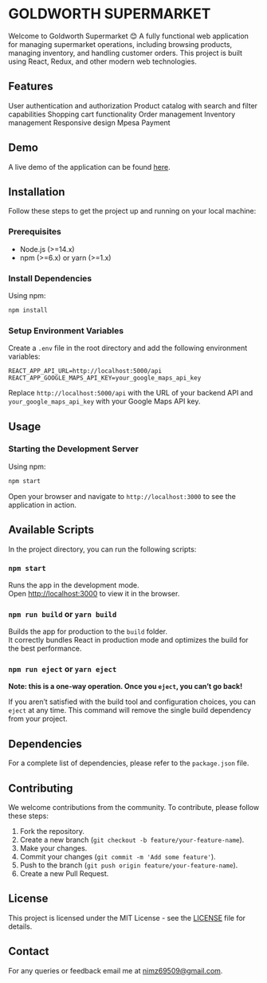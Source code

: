 # GOLDWORTH SUPERMARKET

Welcome to Goldworth Supermarket 😊 A fully functional web application for managing supermarket operations, including browsing products, managing inventory, and handling customer orders. This project is built using React, Redux, and other modern web technologies.

## Features
User authentication and authorization
Product catalog with search and filter capabilities
Shopping cart functionality
Order management
Inventory management
Responsive design
Mpesa Payment 

## Demo

A live demo of the application can be found [here](#).

## Installation

Follow these steps to get the project up and running on your local machine:

### Prerequisites

- Node.js (>=14.x)
- npm (>=6.x) or yarn (>=1.x)

### Install Dependencies

Using npm:
```sh
npm install
```

### Setup Environment Variables

Create a `.env` file in the root directory and add the following environment variables:

```env
REACT_APP_API_URL=http://localhost:5000/api
REACT_APP_GOOGLE_MAPS_API_KEY=your_google_maps_api_key
```

Replace `http://localhost:5000/api` with the URL of your backend API and `your_google_maps_api_key` with your Google Maps API key.

## Usage

### Starting the Development Server

Using npm:

```sh
npm start
```
Open your browser and navigate to `http://localhost:3000` to see the application in action.

## Available Scripts

In the project directory, you can run the following scripts:

### `npm start` 

Runs the app in the development mode.<br>
Open [http://localhost:3000](http://localhost:3000) to view it in the browser.

### `npm run build` or `yarn build`

Builds the app for production to the `build` folder.<br>
It correctly bundles React in production mode and optimizes the build for the best performance.

### `npm run eject` or `yarn eject`

**Note: this is a one-way operation. Once you `eject`, you can’t go back!**

If you aren’t satisfied with the build tool and configuration choices, you can `eject` at any time. This command will remove the single build dependency from your project.

## Dependencies
For a complete list of dependencies, please refer to the `package.json` file.

## Contributing

We welcome contributions from the community. To contribute, please follow these steps:

1. Fork the repository.
2. Create a new branch (`git checkout -b feature/your-feature-name`).
3. Make your changes.
4. Commit your changes (`git commit -m 'Add some feature'`).
5. Push to the branch (`git push origin feature/your-feature-name`).
6. Create a new Pull Request.


## License

This project is licensed under the MIT License - see the [LICENSE](LICENSE) file for details.

## Contact
For any queries or feedback email me at nimz69509@gmail.com.
